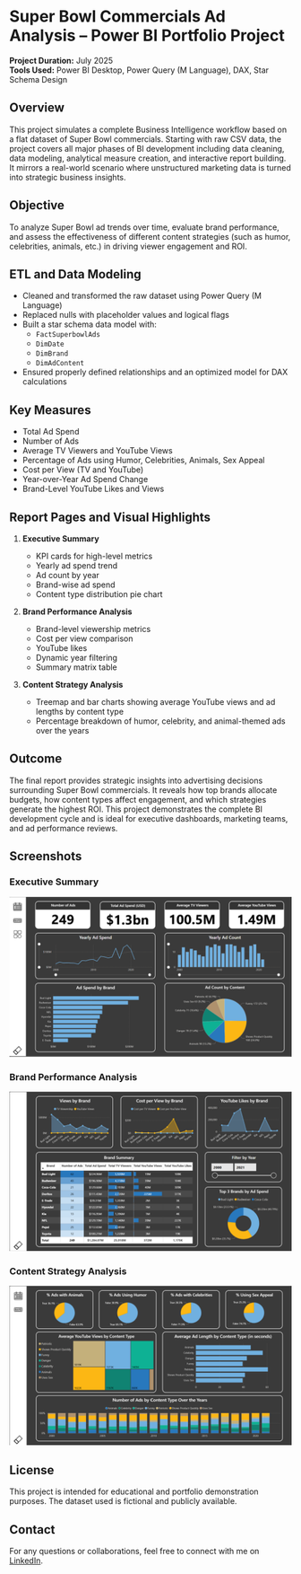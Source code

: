 # Super Bowl Commercials Ad Analysis – Power BI Portfolio Project

**Project Duration:** July 2025  
**Tools Used:** Power BI Desktop, Power Query (M Language), DAX, Star Schema Design

## Overview

This project simulates a complete Business Intelligence workflow based on a flat dataset of Super Bowl commercials. Starting with raw CSV data, the project covers all major phases of BI development including data cleaning, data modeling, analytical measure creation, and interactive report building. It mirrors a real-world scenario where unstructured marketing data is turned into strategic business insights.

## Objective

To analyze Super Bowl ad trends over time, evaluate brand performance, and assess the effectiveness of different content strategies (such as humor, celebrities, animals, etc.) in driving viewer engagement and ROI.

## ETL and Data Modeling

- Cleaned and transformed the raw dataset using Power Query (M Language)
- Replaced nulls with placeholder values and logical flags
- Built a star schema data model with:
  - `FactSuperbowlAds`
  - `DimDate`
  - `DimBrand`
  - `DimAdContent`
- Ensured properly defined relationships and an optimized model for DAX calculations

## Key Measures

- Total Ad Spend  
- Number of Ads  
- Average TV Viewers and YouTube Views  
- Percentage of Ads using Humor, Celebrities, Animals, Sex Appeal  
- Cost per View (TV and YouTube)  
- Year-over-Year Ad Spend Change  
- Brand-Level YouTube Likes and Views

## Report Pages and Visual Highlights

1. **Executive Summary**  
   - KPI cards for high-level metrics  
   - Yearly ad spend trend  
   - Ad count by year  
   - Brand-wise ad spend  
   - Content type distribution pie chart  

2. **Brand Performance Analysis**  
   - Brand-level viewership metrics  
   - Cost per view comparison  
   - YouTube likes  
   - Dynamic year filtering  
   - Summary matrix table  

3. **Content Strategy Analysis**  
   - Treemap and bar charts showing average YouTube views and ad lengths by content type  
   - Percentage breakdown of humor, celebrity, and animal-themed ads over the years  

## Outcome

The final report provides strategic insights into advertising decisions surrounding Super Bowl commercials. It reveals how top brands allocate budgets, how content types affect engagement, and which strategies generate the highest ROI. This project demonstrates the complete BI development cycle and is ideal for executive dashboards, marketing teams, and ad performance reviews.

## Screenshots

### Executive Summary  
![screen1_Executive Summary](screen1_ExecSummary.png)

### Brand Performance Analysis  
![Brand Performance](screen2_BrandPerformanceAnalysis.png)

### Content Strategy Analysis  
![Content Strategy](screen3_ContentStrategyAnalysis.png)

## License

This project is intended for educational and portfolio demonstration purposes. The dataset used is fictional and publicly available.

## Contact

For any questions or collaborations, feel free to connect with me on [LinkedIn](linkedin.com/in/suyash-ratnaparkhi-a894a8373).

